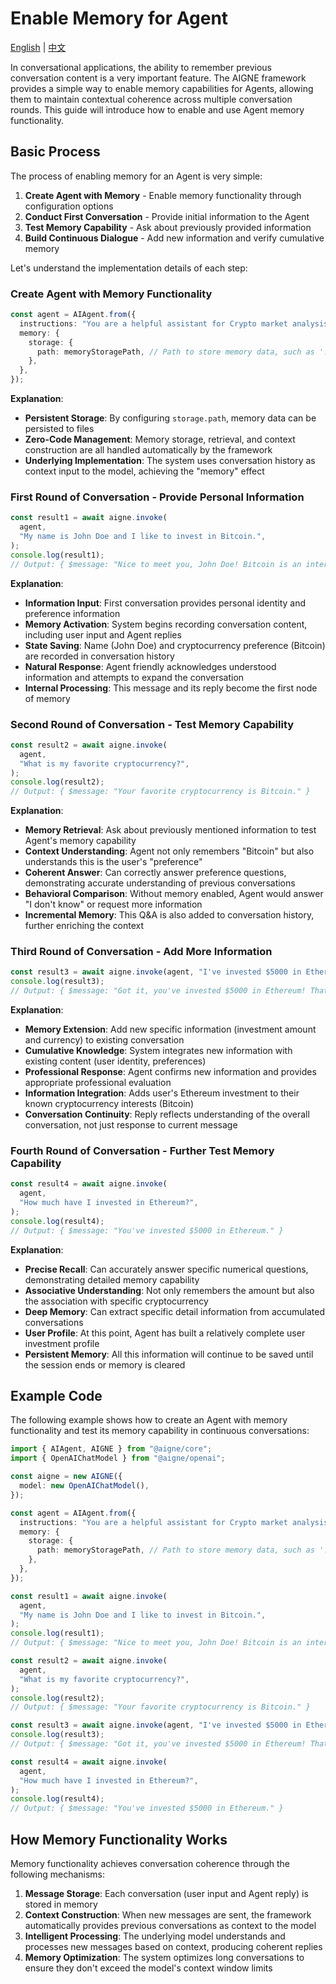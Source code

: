 # Enable Memory for Agent

[English](./enable-memory-for-agent.md) | [中文](./enable-memory-for-agent.zh.md)

In conversational applications, the ability to remember previous conversation content is a very important feature. The AIGNE framework provides a simple way to enable memory capabilities for Agents, allowing them to maintain contextual coherence across multiple conversation rounds. This guide will introduce how to enable and use Agent memory functionality.

## Basic Process

The process of enabling memory for an Agent is very simple:

1. **Create Agent with Memory** - Enable memory functionality through configuration options
2. **Conduct First Conversation** - Provide initial information to the Agent
3. **Test Memory Capability** - Ask about previously provided information
4. **Build Continuous Dialogue** - Add new information and verify cumulative memory

Let's understand the implementation details of each step:

### Create Agent with Memory Functionality

```ts file="../../docs-examples/test/build-first-agent.test.ts" region="example-enable-memory-for-agent-enable-memory" exclude_imports
const agent = AIAgent.from({
  instructions: "You are a helpful assistant for Crypto market analysis",
  memory: {
    storage: {
      path: memoryStoragePath, // Path to store memory data, such as './memory.db'
    },
  },
});
```

**Explanation**:

* **Persistent Storage**: By configuring `storage.path`, memory data can be persisted to files
* **Zero-Code Management**: Memory storage, retrieval, and context construction are all handled automatically by the framework
* **Underlying Implementation**: The system uses conversation history as context input to the model, achieving the "memory" effect

### First Round of Conversation - Provide Personal Information

```ts file="../../docs-examples/test/build-first-agent.test.ts" region="example-enable-memory-for-agent-invoke-agent-1" exclude_imports
const result1 = await aigne.invoke(
  agent,
  "My name is John Doe and I like to invest in Bitcoin.",
);
console.log(result1);
// Output: { $message: "Nice to meet you, John Doe! Bitcoin is an interesting cryptocurrency to invest in. How long have you been investing in crypto? Do you have a diversified portfolio?" }
```

**Explanation**:

* **Information Input**: First conversation provides personal identity and preference information
* **Memory Activation**: System begins recording conversation content, including user input and Agent replies
* **State Saving**: Name (John Doe) and cryptocurrency preference (Bitcoin) are recorded in conversation history
* **Natural Response**: Agent friendly acknowledges understood information and attempts to expand the conversation
* **Internal Processing**: This message and its reply become the first node of memory

### Second Round of Conversation - Test Memory Capability

```ts file="../../docs-examples/test/build-first-agent.test.ts" region="example-enable-memory-for-agent-invoke-agent-2" exclude_imports
const result2 = await aigne.invoke(
  agent,
  "What is my favorite cryptocurrency?",
);
console.log(result2);
// Output: { $message: "Your favorite cryptocurrency is Bitcoin." }
```

**Explanation**:

* **Memory Retrieval**: Ask about previously mentioned information to test Agent's memory capability
* **Context Understanding**: Agent not only remembers "Bitcoin" but also understands this is the user's "preference"
* **Coherent Answer**: Can correctly answer preference questions, demonstrating accurate understanding of previous conversations
* **Behavioral Comparison**: Without memory enabled, Agent would answer "I don't know" or request more information
* **Incremental Memory**: This Q\&A is also added to conversation history, further enriching the context

### Third Round of Conversation - Add More Information

```ts file="../../docs-examples/test/build-first-agent.test.ts" region="example-enable-memory-for-agent-invoke-agent-3" exclude_imports
const result3 = await aigne.invoke(agent, "I've invested $5000 in Ethereum.");
console.log(result3);
// Output: { $message: "Got it, you've invested $5000 in Ethereum! That's a good investment. If there's anything else you'd like to share about your crypto portfolio or have questions, feel free!" }
```

**Explanation**:

* **Memory Extension**: Add new specific information (investment amount and currency) to existing conversation
* **Cumulative Knowledge**: System integrates new information with existing content (user identity, preferences)
* **Professional Response**: Agent confirms new information and provides appropriate professional evaluation
* **Information Integration**: Adds user's Ethereum investment to their known cryptocurrency interests (Bitcoin)
* **Conversation Continuity**: Reply reflects understanding of the overall conversation, not just response to current message

### Fourth Round of Conversation - Further Test Memory Capability

```ts file="../../docs-examples/test/build-first-agent.test.ts" region="example-enable-memory-for-agent-invoke-agent-4" exclude_imports
const result4 = await aigne.invoke(
  agent,
  "How much have I invested in Ethereum?",
);
console.log(result4);
// Output: { $message: "You've invested $5000 in Ethereum." }
```

**Explanation**:

* **Precise Recall**: Can accurately answer specific numerical questions, demonstrating detailed memory capability
* **Associative Understanding**: Not only remembers the amount but also the association with specific cryptocurrency
* **Deep Memory**: Can extract specific detail information from accumulated conversations
* **User Profile**: At this point, Agent has built a relatively complete user investment profile
* **Persistent Memory**: All this information will continue to be saved until the session ends or memory is cleared

## Example Code

The following example shows how to create an Agent with memory functionality and test its memory capability in continuous conversations:

```ts file="../../docs-examples/test/build-first-agent.test.ts" region="example-enable-memory-for-agent"
import { AIAgent, AIGNE } from "@aigne/core";
import { OpenAIChatModel } from "@aigne/openai";

const aigne = new AIGNE({
  model: new OpenAIChatModel(),
});

const agent = AIAgent.from({
  instructions: "You are a helpful assistant for Crypto market analysis",
  memory: {
    storage: {
      path: memoryStoragePath, // Path to store memory data, such as './memory.db'
    },
  },
});

const result1 = await aigne.invoke(
  agent,
  "My name is John Doe and I like to invest in Bitcoin.",
);
console.log(result1);
// Output: { $message: "Nice to meet you, John Doe! Bitcoin is an interesting cryptocurrency to invest in. How long have you been investing in crypto? Do you have a diversified portfolio?" }

const result2 = await aigne.invoke(
  agent,
  "What is my favorite cryptocurrency?",
);
console.log(result2);
// Output: { $message: "Your favorite cryptocurrency is Bitcoin." }

const result3 = await aigne.invoke(agent, "I've invested $5000 in Ethereum.");
console.log(result3);
// Output: { $message: "Got it, you've invested $5000 in Ethereum! That's a good investment. If there's anything else you'd like to share about your crypto portfolio or have questions, feel free!" }

const result4 = await aigne.invoke(
  agent,
  "How much have I invested in Ethereum?",
);
console.log(result4);
// Output: { $message: "You've invested $5000 in Ethereum." }
```

## How Memory Functionality Works

Memory functionality achieves conversation coherence through the following mechanisms:

1. **Message Storage**: Each conversation (user input and Agent reply) is stored in memory
2. **Context Construction**: When new messages are sent, the framework automatically provides previous conversations as context to the model
3. **Intelligent Processing**: The underlying model understands and processes new messages based on context, producing coherent replies
4. **Memory Optimization**: The system optimizes long conversations to ensure they don't exceed the model's context window limits

